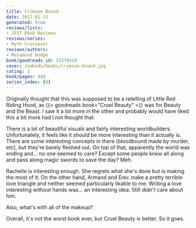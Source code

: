 ```yaml
---
title: Crimson Bound
date: 2017-01-12
generated: true
reviews/lists:
- 2017 Book Reviews
reviews/series:
- Myth Crossover
reviews/authors:
- Rosamund Hodge
book/goodreads_id: 21570318
cover: /embeds/books/crimson-bound.jpg
rating: 3
book/pages: 448
series_index: [0]
---
```

Originally thought that this was supposed to be a retelling of Little Red Riding Hood, as {{< goodreads book="Cruel Beauty" >}} was for Beauty and the Beast. I saw it a lot more in the other and probably would have liked this a bit more had I not thought that.  

There is a lot of beautiful visuals and fairly interesting worldbuilders. Unfortunately, it feels like it should be more interesting than it actually is. There are some interesting concepts in there (bloodbound made by murder, etc), but they're barely fleshed out. On top of that, apparently the world was ending and... no one seemed to care? Except some people knew all along and pass along magic swords to save the day? Meh.  

<!--more-->

Rachelle is interesting enough. She regrets what she's done but is making the most of it. On the other hand, Armand and Erec make a pretty terrible love triangle and neither seemed particularly likable to me. Writing a love interesting without hands was... an interesting idea. Still didn't care about him.  

Also, what's with all of the makeup?  

Overall, it's not the worst book ever, but Cruel Beauty is better. So it goes.